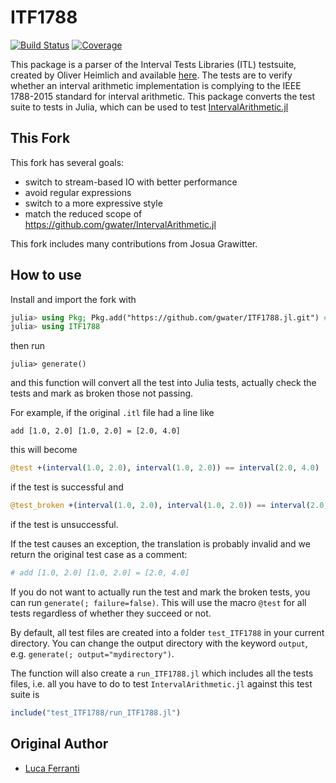 # ITF1788

[![Build Status](https://github.com/gwater/ITF1788.jl/workflows/CI/badge.svg)](https://github.com/gwater/ITF1788.jl/actions)
[![Coverage](https://codecov.io/gh/gwater/ITF1788.jl/branch/master/graph/badge.svg)](https://codecov.io/gh/gwater/ITF1788.jl)

This package is a parser of the Interval Tests Libraries (ITL) testsuite, created by Oliver Heimlich and available [here](https://github.com/oheim/ITF1788). The tests are to verify whether an interval arithmetic implementation is complying to the IEEE 1788-2015 standard for interval arithmetic. This package converts the test suite to tests in Julia, which can be used to test [IntervalArithmetic.jl](https://github.com/gwater/intervalarithmetic.jl)

## This Fork

This fork has several goals:
- switch to stream-based IO with better performance
- avoid regular expressions
- switch to a more expressive style
- match the reduced scope of https://github.com/gwater/IntervalArithmetic.jl

This fork includes many contributions from Josua Grawitter.

## How to use

Install and import the fork with 

```julia
julia> using Pkg; Pkg.add("https://github.com/gwater/ITF1788.jl.git") # only once to install
julia> using ITF1788
```

then run

```
julia> generate()
```

and this function will convert all the test into Julia tests, actually check the tests and mark as broken those not passing.

For example, if the original `.itl` file had a line like

```
add [1.0, 2.0] [1.0, 2.0] = [2.0, 4.0]
```

this will become
```julia
@test +(interval(1.0, 2.0), interval(1.0, 2.0)) == interval(2.0, 4.0)
```

if the test is successful and
```julia
@test_broken +(interval(1.0, 2.0), interval(1.0, 2.0)) == interval(2.0, 4.0)
```

if the test is unsuccessful.

If the test causes an exception, the translation is probably invalid and we return the original test case as a comment:
```julia
# add [1.0, 2.0] [1.0, 2.0] = [2.0, 4.0]
```

If you do not want to actually run the test and mark the broken tests, you can run
`generate(; failure=false)`. This will use the macro `@test` for all tests regardless of whether they succeed or not.

By default, all test files are created into a folder `test_ITF1788` in your current directory. You can change the output directory with the
keyword `output`, e.g. `generate(; output="mydirectory")`.

The function will also create a `run_ITF1788.jl` which includes all the tests files, i.e. all you have to do to test `IntervalArithmetic.jl` against this test suite is

```julia
include("test_ITF1788/run_ITF1788.jl")
```

## Original Author

- [Luca Ferranti](https://github.com/lucaferranti)




